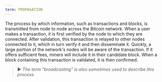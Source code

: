```yaml
---
term: PROPAGATION
---
```


The process by which information, such as transactions and blocks, is transmitted from node to node across the Bitcoin network. When a user makes a transaction, it is first verified by the node to which they are connected. After validation, this transaction is relayed to other nodes connected to it, which in turn verify it and then disseminate it. Quickly, a large portion of the network's nodes will be aware of the transaction. If it offers sufficient fees, miners will include it in their candidate block. When a block containing this transaction is validated, it is then confirmed.

> ► *The term "broadcasting" is also sometimes used to describe this process.*